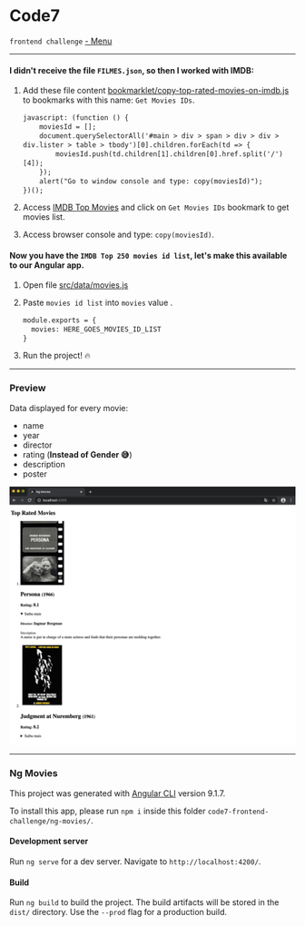 # Code7
``frontend challenge`` [ - Menu](https://github.com/carlitoshxcx/code7-frontend-challenge/tree/master/)


---

#### I didn't receive the file `FILMES.json`, so then I worked with IMDB:

1. Add these file content [bookmarklet/copy-top-rated-movies-on-imdb.js](https://github.com/carlitoshxcx/code7-frontend-challenge/tree/master/ng-movies/bookmarklet/copy-top-rated-movies-on-imdb.js) to bookmarks with this name: `Get Movies IDs`.

	```
	javascript: (function () { 
		moviesId = []; 
		document.querySelectorAll('#main > div > span > div > div > div.lister > table > tbody')[0].children.forEach(td => { 
			moviesId.push(td.children[1].children[0].href.split('/')[4]);
		});
		alert("Go to window console and type: copy(moviesId)"); 
	})();
	```

2. Access [IMDB Top Movies](https://www.imdb.com/chart/top/) and click on `Get Movies IDs` bookmark to get movies list.

3. Access browser console and type: `copy(moviesId)`.

#### Now you have the `IMDB Top 250 movies id list`, let's make this available to our Angular app.

1. Open file [src/data/movies.js](https://github.com/carlitoshxcx/code7-frontend-challenge/tree/master/ng-movies/src/data/movies.js)

2. Paste `movies id list` into `movies` value .

	```
	module.exports = {
	  movies: HERE_GOES_MOVIES_ID_LIST
	}
	```
	
3. Run the project! :fire:

---

### Preview

Data displayed for every movie:

- name
- year
- director
- rating (**Instead of Gender :sweat_smile:**)
- description
- poster

![preview](preview.png)


---


### Ng Movies


This project was generated with [Angular CLI](https://github.com/angular/angular-cli) version 9.1.7.

To install this app, please run `npm i` inside this folder `code7-frontend-challenge/ng-movies/`.

#### Development server

Run `ng serve` for a dev server. Navigate to `http://localhost:4200/`.


#### Build

Run `ng build` to build the project. The build artifacts will be stored in the `dist/` directory. Use the `--prod` flag for a production build.
